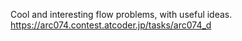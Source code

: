 Cool and interesting flow problems, with useful ideas.
https://arc074.contest.atcoder.jp/tasks/arc074_d
